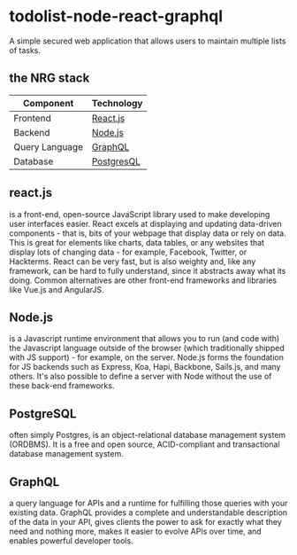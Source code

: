 # todolist-node-react-graphql
A simple secured web application that allows users to maintain multiple lists of tasks.

## the NRG stack

Component         | Technology
---               | ---
Frontend          | [React.js](https://reactjs.org/)
Backend           | [Node.js](https://nodejs.org/en/)
Query Language    | [GraphQL](https://graphql.org/)
Database          | [PostgresQL](https://www.postgresql.org//)                              

## react.js 
is a front-end, open-source JavaScript library used to make developing user interfaces easier. React excels at displaying and updating data-driven components - that is, bits of your webpage that display data or rely on data. This is great for elements like charts, data tables, or any websites that display lots of changing data - for example, Facebook, Twitter, or Hackterms. React can be very fast, but is also weighty and, like any framework, can be hard to fully understand, since it abstracts away what its doing. Common alternatives are other front-end frameworks and libraries like Vue.js and AngularJS.

## Node.js 
is a Javascript runtime environment that allows you to run (and code with) the Javascript language outside of the browser (which traditionally shipped with JS support) - for example, on the server. Node.js forms the foundation for JS backends such as Express, Koa, Hapi, Backbone, Sails.js, and many others. It's also possible to define a server with Node without the use of these back-end frameworks.

## PostgreSQL
often simply Postgres, is an object-relational database management system (ORDBMS). It is a free and open source, ACID-compliant and transactional database management system.

## GraphQL
a query language for APIs and a runtime for fulfilling those queries with your existing data. GraphQL provides a complete and understandable description of the data in your API, gives clients the power to ask for exactly what they need and nothing more, makes it easier to evolve APIs over time, and enables powerful developer tools.

